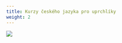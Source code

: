 ```yaml
---
title: Kurzy českého jazyka pro uprchlíky
weight: 2
---
```

![](/images/uploads/banery_ukrajina-7-.jpg)

![]()